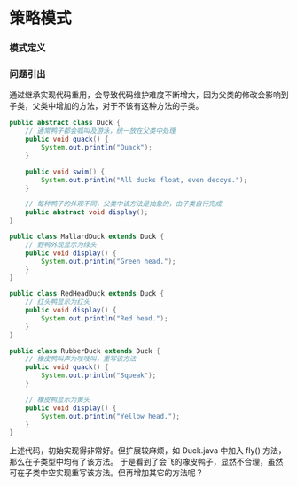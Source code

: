 策略模式
===

### 模式定义


### 问题引出

通过继承实现代码重用，会导致代码维护难度不断增大，因为父类的修改会影响到子类，父类中增加的方法，对于不该有这种方法的子类。

```java
public abstract class Duck {
    // 通常鸭子都会呱叫及游泳，统一放在父类中处理
    public void quack() {
        System.out.println("Quack");
    }

    public void swim() {
        System.out.println("All ducks float, even decoys.");
    }

    // 每种鸭子的外观不同，父类中该方法是抽象的，由子类自行完成
    public abstract void display();
}

public class MallardDuck extends Duck {
    // 野鸭外观显示为绿头
    public void display() {
        System.out.println("Green head.");
    }
}

public class RedHeadDuck extends Duck {
    // 红头鸭显示为红头
    public void display() {
        System.out.println("Red head.");
    }
}

public class RubberDuck extends Duck {
    // 橡皮鸭叫声为吱吱叫，重写该方法
    public void quack() {
        System.out.println("Squeak");
    }

    // 橡皮鸭显示为黄头
    public void display() {
        System.out.println("Yellow head.");
    }
}
```

上述代码，初始实现得非常好。但扩展较麻烦，如 Duck.java 中加入 fly() 方法，那么在子类型中均有了该方法。
于是看到了会飞的橡皮鸭子，显然不合理，虽然可在子类中空实现重写该方法。但再增加其它的方法呢？
